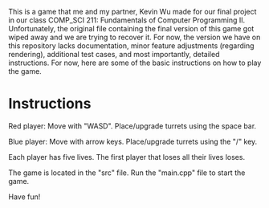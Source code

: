 This is a game that me and my partner, Kevin Wu made for our final project in our class COMP_SCI 211: Fundamentals of Computer Programming II. Unfortunately, the original file containing the final version of this game got wiped away and we are trying to recover it. For now, the version we have on this repository lacks documentation, minor feature adjustments (regarding rendering), additional test cases, and most importantly, detailed instructions. For now, here are some of the basic instructions on how to play the game. 

# Instructions

Red player: Move with "WASD". Place/upgrade turrets using the space bar. 

Blue player: Move with arrow keys. Place/upgrade turrets using the "/" key. 

Each player has five lives. The first player that loses all their lives loses. 

The game is located in the "src" file. Run the "main.cpp" file to start the game. 

Have fun! 

